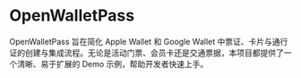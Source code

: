 # OpenWalletPass
OpenWalletPass 旨在简化 Apple Wallet 和 Google Wallet 中票证、卡片与通行证的创建与集成流程。无论是活动门票、会员卡还是交通票据，本项目都提供了一个清晰、易于扩展的 Demo 示例，帮助开发者快速上手。

